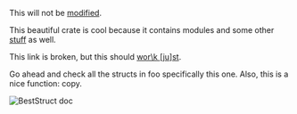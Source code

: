 This will not be [modified](crate::amodule).

<!-- cargo-rdme start -->

This beautiful crate is cool because it contains modules and some
other [stuff](https://en.wikipedia.org/wiki/Stuff) as well.

This link is broken, but this should [wor\\k \[ju\]st](f\\i\(n\)e).

Go ahead and check all the structs in foo specifically
this one.  Also, this is a nice function: copy.

![BestStruct doc](https://example.com/image.png)

<!-- cargo-rdme end -->
